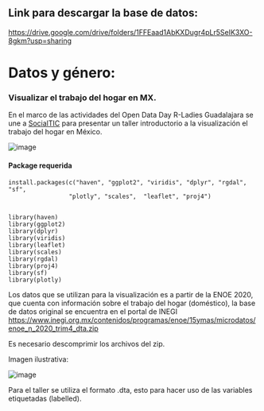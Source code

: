 ## Link para descargar la base de datos:
https://drive.google.com/drive/folders/1FFEaad1AbKXDugr4pLr5SeIK3XO-8gkm?usp=sharing

#
# Datos y género:
### Visualizar el trabajo del hogar en MX.

 
En el marco de las actividades del Open Data Day R-Ladies Guadalajara se une a [SocialTIC](https://socialtic.org/) para presentar un taller introductorio a la visualización el trabajo del hogar en México.


![image](https://pbs.twimg.com/media/EvpyzbwVgAMfYiy?format=jpg&name=4096x4096)


#### Package requerida
```
install.packages(c("haven", "ggplot2", "viridis", "dplyr", "rgdal", "sf",
                 "plotly", "scales",  "leaflet", "proj4")


library(haven)
library(ggplot2)
library(dplyr)
library(viridis)
library(leaflet)
library(scales)
library(rgdal)
library(proj4)
library(sf) 
library(plotly)

```
Los datos que se utilizan para la visualización es a partir de la ENOE 2020, que cuenta con información sobre el trabajo del hogar (doméstico), la base de datos original se encuentra en el portal de INEGI https://www.inegi.org.mx/contenidos/programas/enoe/15ymas/microdatos/enoe_n_2020_trim4_dta.zip 

Es necesario descomprimir los archivos del zip.

Imagen ilustrativa: 

![image](https://user-images.githubusercontent.com/75498886/110187720-f31e6800-7dde-11eb-8203-12f2d2ab6620.png)

Para el taller se utiliza el formato .dta, esto para hacer uso de las variables etiquetadas (labelled).
#
